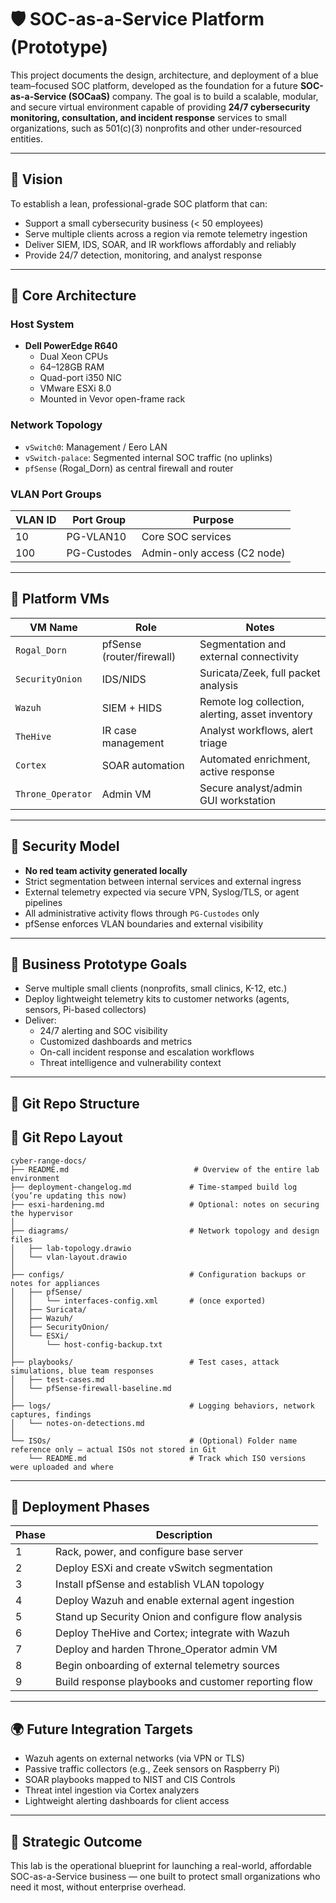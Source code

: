 # 🛡️ SOC-as-a-Service Platform (Prototype)

This project documents the design, architecture, and deployment of a blue team–focused SOC platform, developed as the foundation for a future **SOC-as-a-Service (SOCaaS)** company. The goal is to build a scalable, modular, and secure virtual environment capable of providing **24/7 cybersecurity monitoring, consultation, and incident response** services to small organizations, such as 501(c)(3) nonprofits and other under-resourced entities.

---

## 🎯 Vision

To establish a lean, professional-grade SOC platform that can:
- Support a small cybersecurity business (< 50 employees)
- Serve multiple clients across a region via remote telemetry ingestion
- Deliver SIEM, IDS, SOAR, and IR workflows affordably and reliably
- Provide 24/7 detection, monitoring, and analyst response

---

## 🧱 Core Architecture

### Host System
- **Dell PowerEdge R640**
  - Dual Xeon CPUs
  - 64–128GB RAM
  - Quad-port i350 NIC
  - VMware ESXi 8.0
  - Mounted in Vevor open-frame rack

### Network Topology
- `vSwitch0`: Management / Eero LAN
- `vSwitch-palace`: Segmented internal SOC traffic (no uplinks)
- `pfSense` (Rogal_Dorn) as central firewall and router

### VLAN Port Groups
| VLAN ID | Port Group     | Purpose                      |
|---------|----------------|------------------------------|
| 10      | PG-VLAN10      | Core SOC services            |
| 100     | PG-Custodes    | Admin-only access (C2 node)  |

---

## 🧰 Platform VMs

| VM Name           | Role                             | Notes                                     |
|-------------------|----------------------------------|--------------------------------------------|
| `Rogal_Dorn`      | pfSense (router/firewall)        | Segmentation and external connectivity    |
| `SecurityOnion`   | IDS/NIDS                         | Suricata/Zeek, full packet analysis       |
| `Wazuh`           | SIEM + HIDS                      | Remote log collection, alerting, asset inventory |
| `TheHive`         | IR case management               | Analyst workflows, alert triage           |
| `Cortex`          | SOAR automation                  | Automated enrichment, active response     |
| `Throne_Operator` | Admin VM                         | Secure analyst/admin GUI workstation      |

---

## 🔐 Security Model

- **No red team activity generated locally**
- Strict segmentation between internal services and external ingress
- External telemetry expected via secure VPN, Syslog/TLS, or agent pipelines
- All administrative activity flows through `PG-Custodes` only
- pfSense enforces VLAN boundaries and external visibility

---

## 🧠 Business Prototype Goals

- Serve multiple small clients (nonprofits, small clinics, K-12, etc.)
- Deploy lightweight telemetry kits to customer networks (agents, sensors, Pi-based collectors)
- Deliver:
  - 24/7 alerting and SOC visibility
  - Customized dashboards and metrics
  - On-call incident response and escalation workflows
  - Threat intelligence and vulnerability context

---

## 📁 Git Repo Structure



## 📁 Git Repo Layout

```
cyber-range-docs/
├── README.md                            # Overview of the entire lab environment
├── deployment-changelog.md             # Time-stamped build log (you’re updating this now)
├── esxi-hardening.md                   # Optional: notes on securing the hypervisor
│
├── diagrams/                           # Network topology and design files
│   ├── lab-topology.drawio
│   └── vlan-layout.drawio
│
├── configs/                            # Configuration backups or notes for appliances
│   ├── pfSense/
│   │   └── interfaces-config.xml       # (once exported)
│   ├── Suricata/
│   ├── Wazuh/
│   ├── SecurityOnion/
│   └── ESXi/
│       └── host-config-backup.txt
│
├── playbooks/                          # Test cases, attack simulations, blue team responses
│   ├── test-cases.md
│   └── pfSense-firewall-baseline.md
│
├── logs/                               # Logging behaviors, network captures, findings
│   └── notes-on-detections.md
│
└── ISOs/                               # (Optional) Folder name reference only — actual ISOs not stored in Git
    └── README.md                       # Track which ISO versions were uploaded and where

```



---

## 📅 Deployment Phases

| Phase | Description                                       |
|--------|---------------------------------------------------|
| 1      | Rack, power, and configure base server            |
| 2      | Deploy ESXi and create vSwitch segmentation       |
| 3      | Install pfSense and establish VLAN topology       |
| 4      | Deploy Wazuh and enable external agent ingestion  |
| 5      | Stand up Security Onion and configure flow analysis |
| 6      | Deploy TheHive and Cortex; integrate with Wazuh   |
| 7      | Deploy and harden Throne_Operator admin VM        |
| 8      | Begin onboarding of external telemetry sources    |
| 9      | Build response playbooks and customer reporting flow |

---

## 🌍 Future Integration Targets

- Wazuh agents on external networks (via VPN or TLS)
- Passive traffic collectors (e.g., Zeek sensors on Raspberry Pi)
- SOAR playbooks mapped to NIST and CIS Controls
- Threat intel ingestion via Cortex analyzers
- Lightweight alerting dashboards for client access

---

## 🚀 Strategic Outcome

This lab is the operational blueprint for launching a real-world, affordable SOC-as-a-Service business — one built to protect small organizations who need it most, without enterprise overhead.
